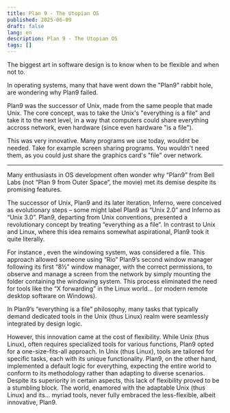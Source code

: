 ```yaml
---
title: Plan 9 - The Utopian OS
published: 2025-06-09
draft: false
lang: en
description: Plan 9 - The Utopian OS
tags: []
---
```


The biggest art in software design is to know when to be flexible and when not to.

In operating systems, many that have went down the "Plan9" rabbit hole, are wondering why Plan9 failed.

Plan9 was the successor of Unix, made from the same people that made Unix. The core concept, was to take the Unix's "everything is a file" and take it to the next level, in a way that computers could share everything accross network, even hardware (since even hardware "is a file").

This was very innovative. Many programs we use today, wouldnt be needed. Take for example screen sharing programs. You wouldn't need them, as you could just share the graphics card's "file" over network.



---

Many enthusiasts in OS development often wonder why “Plan9” from Bell Labs (not “Plan 9 from Outer Space“, the movie) met its demise despite its promising features.

The successor of Unix, Plan9 and its later iteration, Inferno, were conceived as evolutionary steps – some might label Plan9 as “Unix 2.0” and Inferno as “Unix 3.0”. Plan9, departing from Unix conventions, presented a revolutionary concept by treating “everything as a file“. In contrast to Unix and Linux, where this idea remains somewhat aspirational, Plan9 took it quite literally.

For instance , even the windowing system, was considered a file. This approach allowed someone using “Rio” Plan9’s second window manager following its first “8½” window manager, with the correct permissions, to observe and manage a screen from the network by simply mounting the folder containing the windowing system. This process eliminated the need for tools like the “X forwarding” in the Linux world… (or modern remote desktop software on Windows).

In Plan9’s “everything is a file” philosophy, many tasks that typically demand dedicated tools in the Unix (thus Linux) realm were seamlessly integrated by design logic.

However, this innovation came at the cost of flexibility. While Unix (thus Linux), often requires specialized tools for various functions, Plan9 opted for a one-size-fits-all approach. In Unix (thus Linux), tools are tailored for specific tasks, each with its unique functionality. Plan9, on the other hand, implemented a default logic for everything, expecting the entire world to conform to its methodology rather than adapting to diverse scenarios. Despite its superiority in certain aspects, this lack of flexibility proved to be a stumbling block. The world, enamored with the adaptable Unix (thus Linux) and its… myriad tools, never fully embraced the less-flexible, albeit innovative, Plan9.

